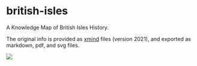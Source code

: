# british-isles
A Knowledge Map of British Isles History.

The original info is provided as [xmind](https://www.xmind.net) files (version 2021), and exported as markdown, pdf, and svg files.

<img src="British Isles.svg">

